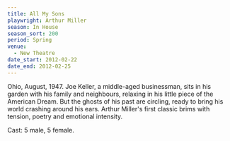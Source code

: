 ```yaml
---
title: All My Sons
playwright: Arthur Miller
season: In House
season_sort: 200
period: Spring
venue:
  - New Theatre
date_start: 2012-02-22
date_end: 2012-02-25
---
```


Ohio, August, 1947. Joe Keller, a middle-aged businessman, sits in his garden with his family and neighbours, relaxing in his little piece of the American Dream. But the ghosts of his past are circling, ready to bring his world crashing around his ears. Arthur Miller's first classic brims with tension, poetry and emotional intensity.

Cast: 5 male, 5 female.
